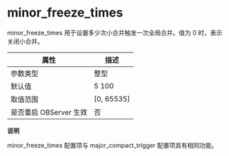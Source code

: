 minor_freeze_times 
=======================================

minor_freeze_times 用于设置多少次小合并触发一次全局合并。值为 0 时，表示关闭小合并。


|      **属性**      |        **描述**         |
|------------------|-----------------------|
| 参数类型             | 整型                    |
| 默认值              | 5 100 |
| 取值范围             | \[0, 65535\]          |
| 是否重启 OBServer 生效 | 否                     |


**说明**



minor_freeze_times 配置项与 major_compact_trigger 配置项具有相同功能。
